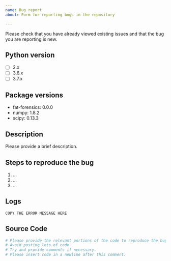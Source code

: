 ```yaml
---
name: Bug report
about: Form for reporting bugs in the repository

---
```

<!-- CLICK "Preview" FOR INSTRUCTIONS IN A MORE READABLE FORMAT -->

Please check that you have already viewed existing issues and that the bug you are reporting is new.

## Python version
- [ ] 2.x
- [ ] 3.6.x
- [ ] 3.7.x

## Package versions
- fat-forensics: 0.0.0
- numpy: 1.8.2
- scipy: 0.13.3

## Description
Please provide a brief description.

## Steps to reproduce the bug
1. …
2. …
3. …

## Logs
```
COPY THE ERROR MESSAGE HERE
```


## Source Code
```py
# Please provide the relevant portions of the code to reproduce the bug.
# Avoid posting lots of code.
# Try and provide comments if necessary.
# Please insert code in a newline after this comment.
```